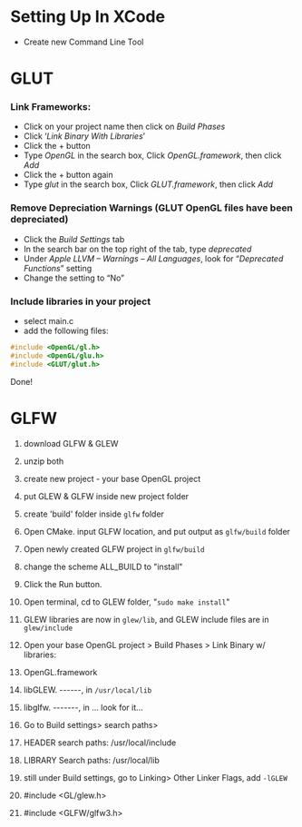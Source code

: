 # Setting Up In XCode

* Create new Command Line Tool

# GLUT

### Link Frameworks:

* Click on your project name then click on _Build Phases_
* Click ‘_Link Binary With Libraries_’
* Click the + button
* Type _OpenGL_ in the search box, Click _OpenGL.framework_, then click _Add_
* Click the + button again
* Type _glut_ in the search box, Click _GLUT.framework_, then click _Add_ 

### Remove Depreciation Warnings \(GLUT OpenGL files have been depreciated\)

* Click the _Build Settings_ tab
* In the search bar on the top right of the tab, type _deprecated_
* Under _Apple LLVM – Warnings – All Languages_, look for “_Deprecated Functions_” setting
* Change the setting to “No”

### Include libraries in your project

* select main.c
* add the following files:

```c++
#include <OpenGL/gl.h>
#include <OpenGL/glu.h>
#include <GLUT/glut.h>
```

Done!

# GLFW

1. download GLFW & GLEW
2. unzip both
3. create new project - your base OpenGL project
4. put GLEW & GLFW inside new project folder
5. create 'build' folder inside `glfw` folder
6. Open CMake. input GLFW location, and put output as `glfw/build` folder
7. Open newly created GLFW project in `glfw/build`
  1. change the scheme ALL\_BUILD to "install" 
  2. Click the Run button.

8. Open terminal, cd to GLEW folder, "`sudo make install`"
  1. GLEW libraries are now in `glew/lib`, and GLEW include files are in `glew/include`

9. Open your base OpenGL project &gt; Build Phases &gt; Link Binary w\/ libraries:
  1. OpenGL.framework
  2. libGLEW. ------, in `/usr/local/lib`
  3. libglfw. -------, in ... look for it...

10. Go to Build settings&gt; search paths&gt; 
  1. HEADER search paths: \/usr\/local\/include
  2. LIBRARY Search paths: \/usr\/local\/lib

11. still under Build settings, go to Linking&gt; Other Linker Flags, add `-lGLEW`
12. \#include &lt;GL\/glew.h&gt; 
13. \#include &lt;GLFW\/glfw3.h&gt;

